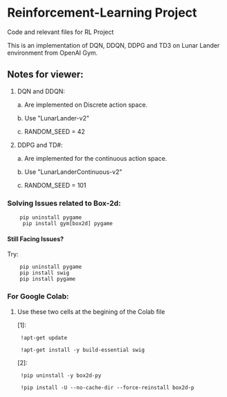 # Reinforcement-Learning Project
Code and relevant files for RL Project

This is an implementation of DQN, DDQN, DDPG and TD3 on Lunar Lander environment from OpenAI Gym.

## Notes for viewer:
1. DQN and DDQN:
   
   a. Are implemented on Discrete action space.
   
   b. Use "LunarLander-v2"
   
   c. RANDOM_SEED = 42

2. DDPG and TD#:
   
   a. Are implemented for the continuous action space.
   
   b. Use "LunarLanderContinuous-v2"
   
   c. RANDOM_SEED = 101


### Solving Issues related to Box-2d: 
        pip uninstall pygame
         pip install gym[box2d] pygame
#### Still Facing Issues?

Try:
    
        pip uninstall pygame
        pip install swig
        pip install pygame


### For Google Colab:

1. Use these two cells at the begining of the Colab file
   
   [1]: 
        
        !apt-get update

        !apt-get install -y build-essential swig
   
   [2]: 
   
        !pip uninstall -y box2d-py
        
        !pip install -U --no-cache-dir --force-reinstall box2d-p
